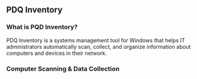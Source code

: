 ## PDQ Inventory

### What is PQD Inventory?
PDQ Inventory is a systems management tool for Windows that helps IT administrators automatically scan, collect, and organize information about computers and devices in their network.

### Computer Scanning & Data Collection

